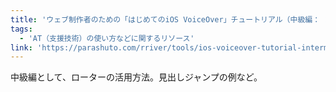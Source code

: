 ```yaml
---
title: 'ウェブ制作者のための「はじめてのiOS VoiceOver」チュートリアル（中級編： ローター）'
tags:
  - 'AT（支援技術）の使い方などに関するリソース'
link: 'https://parashuto.com/rriver/tools/ios-voiceover-tutorial-intermediate'
---
```


中級編として、ローターの活用方法。見出しジャンプの例など。